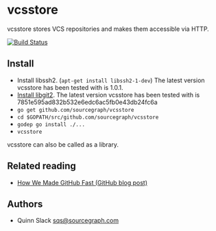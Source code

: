 # vcsstore

vcsstore stores VCS repositories and makes them accessible via HTTP.

[![Build Status](https://travis-ci.org/sourcegraph/vcsstore.png?branch=master)](https://travis-ci.org/sourcegraph/vcsstore)

## Install

* Install libssh2. (`apt-get install libssh2-1-dev`) The latest version vcsstore has been tested with is 1.0.1.
* [Install libgit2](https://github.com/libgit2/libgit2). The latest version vcsstore has been tested with is
  7851e595ad832b532e6edc6ac5fb0e43db24fc6a
* `go get github.com/sourcegraph/vcsstore`
* `cd $GOPATH/src/github.com/sourcegraph/vcsstore`
* `godep go install ./...`
* `vcsstore`

vcsstore can also be called as a library.

## Related reading

* [How We Made GitHub Fast (GitHub blog post)](https://github.com/blog/530-how-we-made-github-fast)

## Authors

* Quinn Slack <sqs@sourcegraph.com>
